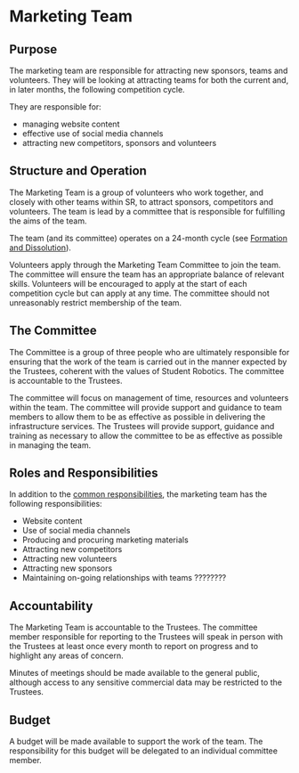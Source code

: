 # Marketing Team

## Purpose

The marketing team are responsible for attracting new sponsors, teams and volunteers. They will be looking at attracting teams for both the current and, in later months, the following competition cycle.

They are responsible for:

* managing website content
* effective use of social media channels 
* attracting new competitors, sponsors and volunteers

## Structure and Operation

The Marketing Team is a group of volunteers who work together, and closely with other teams within SR, to attract sponsors, competitors and volunteers. The team is lead by a committee that is responsible for fulfilling the aims of the team.

The team (and its committee) operates on a 24-month cycle (see [Formation and Dissolution](committee-membership.md)).

Volunteers apply through the Marketing Team Committee to join the team. The committee will ensure the team has an appropriate balance of relevant skills. Volunteers will be encouraged to apply at the start of each competition cycle but can apply at any time. The committee should not unreasonably restrict membership of the team.

## The Committee

The Committee is a group of three people who are ultimately responsible for ensuring that the work of the team is carried out in the manner expected by the Trustees, coherent with the values of Student Robotics. The committee is accountable to the Trustees.

The committee will focus on management of time, resources and volunteers within the team. The committee will provide support and guidance to team members to allow them to be as effective as possible in delivering the infrastructure services. The Trustees will provide support, guidance and training as necessary to allow the committee to be as effective as possible in managing the team.

## Roles and Responsibilities

In addition to the [common responsibilities](common-responsibilities.md), the marketing team has the following responsibilities:

* Website content
* Use of social media channels
* Producing and procuring marketing materials
* Attracting new competitors
* Attracting new volunteers
* Attracting new sponsors
* Maintaining on-going relationships with teams ????????

## Accountability

The Marketing Team is accountable to the Trustees. The committee member responsible for reporting to the Trustees will speak in person with the Trustees at least once every month to report on progress and to highlight any areas of concern.

Minutes of meetings should be made available to the general public, although access to any sensitive commercial data may be restricted to the Trustees.

## Budget

A budget will be made available to support the work of the team. The responsibility for this budget will be delegated to an individual committee member.
